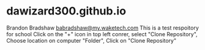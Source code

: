 # dawizard300.github.io
Brandon Bradshaw babradshaw@my.waketech.com
This is a test respoitory for school
Click on the "+" icon in top left conrer, select "Clone Repository", Choose location on computer "Folder", Click on "Clone Repository"
